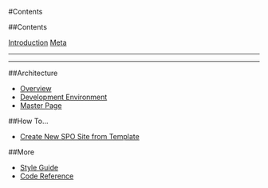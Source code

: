 #Contents

##Contents

[Introduction](/)
[Meta](/meta.df)

---
---

##Architecture

* [Overview](architecture/overview.md)
* [Development Environment](architecture/dev-environment.md)
* [Master Page](architecture/master-page.md)

##How To...

* [Create New SPO Site from Template](how-to/new-site-from-template.md)

##More

* [Style Guide](style.md)
* [Code Reference](code.md)
